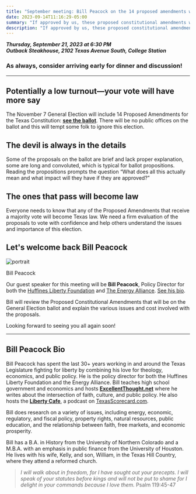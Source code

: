 ```yaml
---
title: "September meeting: Bill Peacock on the 14 proposed amendments we'll vote on for the Texas Constitution"
date: 2023-09-14T11:16:29-05:00
summary: "If approved by us, these proposed constitutional amendments will become law"
description: "If approved by us, these proposed constitutional amendments will become law"
---
```


**_Thursday, September 21, 2023 at 6:30 PM_**  
**_<strong><span class="hilite">Outback Steakhouse</span></strong>, 2102 Texas Avenue South, College Station_**

### As always, consider arriving early for dinner and discussion!

---

## Potentially a low turnout&mdash;your vote will have more say

The November 7 General Election will include 14 Proposed Amendments for the Texas Constitution: **[see the ballot](/pdf/2023-sample-ballot-final.pdf)**. There will be no public offices on the ballot and this will tempt some folk to ignore this election.  

## The devil is always in the details  

Some of the proposals on the ballot are brief and lack proper explanation, some are long and convoluted, which is typical for ballot propositions. Reading the propositions prompts the question “What does all this actually mean and what impact will they have if they are approved?”  

## The ones that pass will become law

Everyone needs to know that any of the Proposed Amendments that receive a majority vote will become Texas law. We need a firm evaluation of the proposals to vote with confidence and help others understand the issues and importance of this election.  

## Let's welcome back Bill Peacock

<div class="align-right" style="width:30%;">
<img src="/img/bill-peacock-portrait.jpg" alt="portrait">  
<p>Bill Peacock</p>
</div>
 
Our guest speaker for this meeting will be **Bill Peacock**, Policy Director for both the [Huffines Liberty Foundation](https://huffinesliberty.com/) and [The Energy Alliance](https://www.theenergyalliance.com/). [See his bio](#bio).  

Bill will review the Proposed Constitutional Amendments that will be on the General Election ballot and explain the various issues and cost involved with the proposals.  

Looking forward to seeing you all again soon!


--- 

<a name="bio" id="bio"></a>

## Bill Peacock Bio

Bill Peacock has spent the last 30+ years working in and around the Texas Legislature fighting for liberty by combining his love for theology, economics, and public policy. He is the policy director for both the Huffines Liberty Foundation and the Energy Alliance. Bill teaches high school government and economics and hosts **[ExcellentThought.net](https://www.excellentthought.net/)** where he writes about the intersection of faith, culture, and public policy. He also hosts the **[Liberty Cafe](https://texasscorecard.com/series/the-liberty-cafe/)**, a podcast on [TexasScorecard.com](https://texasscorecard.com/). 

Bill does research on a variety of issues, including energy, economic, regulatory, and fiscal policy, property rights, natural resources, public education, and the relationship between faith, free markets, and economic prosperity.

Bill has a B.A. in History from the University of Northern Colorado and a M.B.A. with an emphasis in public finance from the University of Houston. He lives with his wife, Kelly, and son, William, in the Texas Hill Country, where they attend a reformed church.

> *I will walk about in freedom, for I have sought out your precepts. I will speak of your statutes before kings and will not be put to shame for I delight in your commands because I love them.*   Psalm 119:45-47
